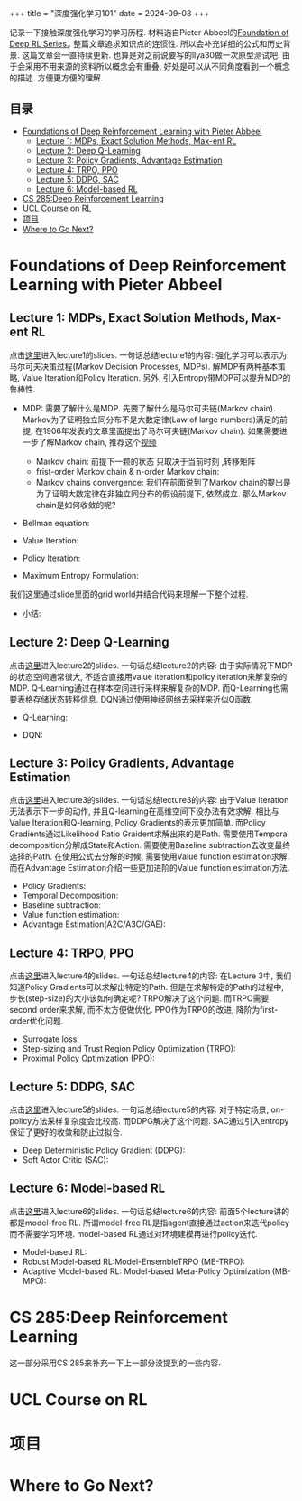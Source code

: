 +++
title = "深度强化学习101"
date = 2024-09-03
+++

记录一下接触深度强化学习的学习历程. 材料选自Pieter Abbeel的[Foundation of Deep RL Series.](https://www.youtube.com/watch?v=2GwBez0D20A). 整篇文章追求知识点的连惯性. 所以会补充详细的公式和历史背景. 这篇文章会一直持续更新. 也算是对之前说要写的llya30做一次原型测试吧. 由于会采用不用来源的资料所以概念会有重叠, 好处是可以从不同角度看到一个概念的描述. 方便更方便的理解.

## 目录

- [Foundations of Deep Reinforcement Learning with Pieter Abbeel](#foundations-of-deep-reinforcement-learning-with-pieter-abbeel)
  - [Lecture 1: MDPs, Exact Solution Methods, Max-ent RL](#lecture-1-mdps-exact-solution-methods-max-ent-rl)
  - [Lecture 2: Deep Q-Learning](#lecture-2-deep-q-learning)
  - [Lecture 3: Policy Gradients, Advantage Estimation](#lecture-3-policy-gradients-advantage-estimation)
  - [Lecture 4: TRPO, PPO](#lecture-4-trpo-ppo)
  - [Lecture 5: DDPG, SAC](#lecture-5-ddpg-sac)
  - [Lecture 6: Model-based RL](#lecture-6-model-based-rl)
- [CS 285:Deep Reinforcement Learning](#cs-285deep-reinforcement-learning)
- [UCL Course on RL](#ucl-course-on-rl)
- [项目](#项目)
- [Where to Go Next?](#where-to-go-next)

<a id="foundations-of-deep-reinforcement-learning-with-pieter-abbeel"></a>
# Foundations of Deep Reinforcement Learning with Pieter Abbeel

<a id="lecture-1-mdps-exact-solution-methods-max-ent-rl"></a>
## Lecture 1: MDPs, Exact Solution Methods, Max-ent RL

点击[这里](https://www.dropbox.com/scl/fi/rvbpc40ozhstnwhk7h5b7/l1-mdps-exact-methods.pdf?rlkey=5bibe5t8cqmpm9dhth969iiq6&e=1&dl=0)进入lecture1的slides. 一句话总结lecture1的内容: 强化学习可以表示为马尔可夫决策过程(Markov Decision Processes, MDPs). 解MDP有两种基本策略, Value Iteration和Policy Iteration. 另外, 引入Entropy带MDP可以提升MDP的鲁棒性.

* MDP: 需要了解什么是MDP. 先要了解什么是马尔可夫链(Markov chain). Markov为了证明独立同分布不是大数定律(Law of large numbers)满足的前提, 在1906年发表的文章里面提出了马尔可夫链(Markov chain). 如果需要进一步了解Markov chain, 推荐这个[视频](https://www.youtube.com/watch?v=CIe869Rce2k)

  * Markov chain: 前提下一颗的状态 只取决于当前时刻 ,转移矩阵 
  * frist-order Markov chain & n-order Markov chain:
  * Markov chains convergence: 我们在前面说到了Markov chain的提出是为了证明大数定律在非独立同分布的假设前提下, 依然成立. 那么Markov chain是如何收敛的呢?

* Bellman equation: 

* Value Iteration:
* Policy Iteration:
* Maximum Entropy Formulation:


我们这里通过slide里面的grid world并结合代码来理解一下整个过程.

* 小结:

<a id="lecture-2-deep-q-learning"></a>
## Lecture 2: Deep Q-Learning

点击[这里](https://www.dropbox.com/scl/fi/rvbpc40ozhstnwhk7h5b7/l1-mdps-exact-methods.pdf?rlkey=5bibe5t8cqmpm9dhth969iiq6&e=1&dl=0)进入lecture2的slides. 一句话总结lecture2的内容: 由于实际情况下MDP的状态空间通常很大, 不适合直接用value iteration和policy iteration来解复杂的MDP. Q-Learning通过在样本空间进行采样来解复杂的MDP. 而Q-Learning也需要表格存储状态转移信息. DQN通过使用神经网络去采样来近似Q函数.

* Q-Learning:

* DQN:

<a id="lecture-3-policy-gradients-advantage-estimation"></a>
## Lecture 3: Policy Gradients, Advantage Estimation

点击[这里](https://www.dropbox.com/scl/fi/htn2r6ac807oluoxeihdt/l3-policy-gradient-and-advantage-estimation.pdf?rlkey=26hsbd5qvthb8ozq53vdfjrr4&e=1&dl=0)进入lecture3的slides. 一句话总结lecture3的内容: 由于Value Iteration无法表示下一步的动作, 并且Q-learning在高维空间下没办法有效求解. 相比与Value Iteration和Q-learning, Policy Gradients的表示更加简单. 而Policy Gradients通过Likelihood Ratio Graident求解出来的是Path. 需要使用Temporal decomposition分解成State和Action. 需要使用Baseline subtraction去改变最终选择的Path. 在使用公式去分解的时候, 需要使用Value function estimation求解. 而在Advantage Estimation介绍一些更加进阶的Value function estimation方法.


* Policy Gradients:
* Temporal Decomposition:
* Baseline subtraction:
* Value function estimation:
* Advantage Estimation(A2C/A3C/GAE):



<a id="lecture-4-trpo-ppo"></a>
## Lecture 4: TRPO, PPO

点击[这里](https://www.dropbox.com/scl/fi/z0ev7f53yoyilrkfl9jck/l4-TRPO-PPO.pdf?rlkey=1y8f0am0bpqyxysxq3adnkobu&e=1&dl=0)进入lecture4的slides. 一句话总结lecture4的内容: 在Lecture 3中, 我们知道Policy Gradients可以求解出特定的Path. 但是在求解特定的Path的过程中, 步长(step-size)的大小该如何确定呢? TRPO解决了这个问题. 而TRPO需要second order来求解, 而不太方便做优化. PPO作为TRPO的改进, 降阶为first-order优化问题.

* Surrogate loss: 
* Step-sizing and Trust Region Policy Optimization (TRPO):
* Proximal Policy Optimization (PPO):



<a id="lecture-5-ddpg-sac"></a>
## Lecture 5: DDPG, SAC

点击[这里](https://www.dropbox.com/scl/fi/302ef41a9929yvtedc77l/l5-DDPG-SAC.pdf?rlkey=xc21zgliwfjynjse1je8oo6mx&dl=0)进入lecture5的slides. 一句话总结lecture5的内容: 对于特定场景, on-policy方法采样复杂度会比较高. 而DDPG解决了这个问题. SAC通过引入entropy保证了更好的收敛和防止过拟合.

* Deep Deterministic Policy Gradient (DDPG):
* Soft Actor Critic (SAC):


<a id="lecture-6-model-based-rl"></a>
## Lecture 6: Model-based RL

点击[这里](https://www.dropbox.com/scl/fi/pnv0k74lbajh2uahoegwr/l6-model-based-rl.pdf?rlkey=psemgw6b6a4c4owmc16liyba0&dl=0)进入lecture6的slides. 一句话总结lecture6的内容: 前面5个lecture讲的都是model-free RL. 所谓model-free RL是指agent直接通过action来迭代policy而不需要学习环境.  model-based RL通过对环境建模再进行policy迭代.


* Model-based RL:
* Robust Model-based RL:Model-EnsembleTRPO (ME-TRPO):
* Adaptive Model-based RL: Model-based Meta-Policy Optimization (MB-MPO):

<a id="cs-285deep-reinforcement-learning"></a>
# CS 285:Deep Reinforcement Learning

这一部分采用CS 285来补充一下上一部分没提到的一些内容.


<a id="ucl-course-on-rl"></a>
# UCL Course on RL


<a id="项目"></a>
# 项目


<a id="where-to-go-next"></a>
# Where to Go Next?